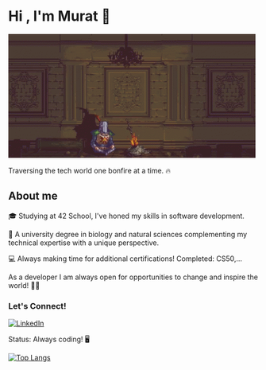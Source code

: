<h1>Hi , I'm Murat 🤖</h1>



![](https://github.com/OkuM1/OkuM1/blob/main/darksouls.gif)



Traversing the tech world one bonfire at a time. 🔥




<h2>About me</h2>

🎓 Studying at 42 School, I've honed my skills in software development.

🔬 A university degree in biology and natural sciences complementing my technical expertise with a unique perspective.

💻 Always making time for additional certifications! Completed: CS50,... 



As a developer I am always open for opportunities to change and inspire the world!  🚀✨

<h3>Let's Connect!</h3>


[![LinkedIn](https://img.shields.io/badge/LinkedIn-Profile-blue?style=flat-square&logo=linkedin)](https://www.linkedin.com/in/muratokutucu)



Status: Always coding! 🖥️






[![Top Langs](https://github-readme-stats.vercel.app/api/top-langs/?username=OkuM1)](https://github.com/OkuM1/github-readme-stats)
